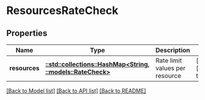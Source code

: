 # ResourcesRateCheck

## Properties
Name | Type | Description | Notes
------------ | ------------- | ------------- | -------------
**resources** | [**::std::collections::HashMap<String, ::models::RateCheck>**](RateCheck.md) | Rate limit values per resource | [optional] [default to null]

[[Back to Model list]](../README.md#documentation-for-models) [[Back to API list]](../README.md#documentation-for-api-endpoints) [[Back to README]](../README.md)


